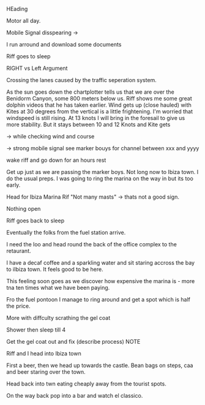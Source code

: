 HEading


Motor all day.

Mobile Signal disspearing ->

I run arround and download some documents

Riff goes to sleep

RIGHT vs Left Argument

Crossing the lanes caused by the traffic seperation system.

As the sun goes down the chartplotter tells us that we are over the Benidorm Canyon, some 800 meters below us. Riff shows me some great dolphin videos that he has taken earlier. Wind gets up (close hauled) with Kites at 30 degrees from the vertical is a little frightening. I'm worried that windspeed is still rising. At 13 knots I will bring in the foresail to give us more stability. But it stays between 10 and 12 Knots and Kite gets

-> while checking wind and course

-> strong mobile signal see marker bouys for channel between xxx and yyyy

wake riff and go down for an hours rest

Get up just as we are passing the marker boys. Not long now to Ibiza town. I do the usual preps. I was going to ring the marina on the way in but its too early.

Head for Ibiza Marina Rif "Not many masts" -> thats not a good sign.



Nothing open 

Riff goes back to sleep

Eventually the folks from the fuel station arrive.

I need the loo and head round the back of the office complex to the retaurant. 

I have a decaf coffee and a sparkling water and sit staring accross the bay to iIbiza town. It feels good to be here.

This feeling soon goes as we discover how expensive the marina is - more tna ten times what we have been paying.


Fro  the fuel pontoon I manage to ring around and get a spot which is half the price.

More with diffculty scrathing the gel coat

Shower then sleep till 4

Get the gel coat out and fix (describe process) NOTE

Riff and I head into Ibiza town

First a beer, then we head up towards the castle. Bean bags on steps, caa and beer staring over the town.

Head back into twn eating cheaply away from the tourist spots.

On the way back pop into a bar and watch el classico.